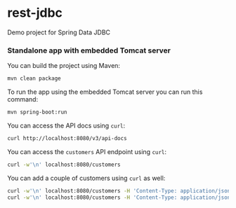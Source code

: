 # rest-jdbc
Demo project for Spring Data JDBC

### Standalone app with embedded Tomcat server

You can build the project using Maven:

```bash
mvn clean package
```

To run the app using the embedded Tomcat server you can run this command:

```bash
mvn spring-boot:run
```

You can access the API docs using `curl`:

```bash
curl http://localhost:8080/v3/api-docs  
```

You can access the `customers` API endpoint using `curl`:

```bash
curl -w'\n' localhost:8080/customers
```

You can add a couple of customers using `curl` as well:

```bash
curl -w'\n' localhost:8080/customers -H 'Content-Type: application/json' -d '{"firstName":"E.F.","lastName":"Codd"}'
curl -w'\n' localhost:8080/customers -H 'Content-Type: application/json' -d '{"firstName":"C.J.","lastName":"Date"}'
```
